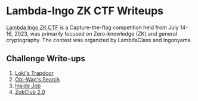 # Lambda-Ingo ZK CTF Writeups

[Lambda Ingo ZK CTF](https://ctf.ingonyama.com/) is a Capture-the-flag competition held from July 14-16, 2023, was primarily focused on Zero-knowledge (ZK) and general cryptography. The contest was organized by LambdaClass and Ingonyama.


## Challenge Write-ups

 1. [Loki's Trapdoor](lokis_trapdoor.md)
 2. [Obi-Wan's Search](obi_wans_search.md) 
 3. [Inside Job](inside_job.md)
 4. [ZokClub 2.0](zokclub_2.md)
